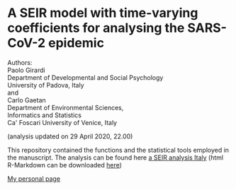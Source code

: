 # A SEIR model with time-varying coefficients for analysing the SARS-CoV-2 epidemic
Authors:  
Paolo Girardi  
Department of Developmental and Social Psychology  
University of Padova, Italy  
and  
Carlo Gaetan  
Department of Environmental Sciences,  
Informatics and Statistics  
Ca' Foscari University of Venice, Italy  

(analysis updated on 29 April 2020, 22.00)  

This repository contained the functions and the statistical tools employed in the manuscript.
The analysis can be found here
[a SEIR analysis Italy](main_analysis.md)
(html R-Markdown can be downloaded [here](main_analysis.Rmd))


[My personal page](https://paolin83.github.io)
